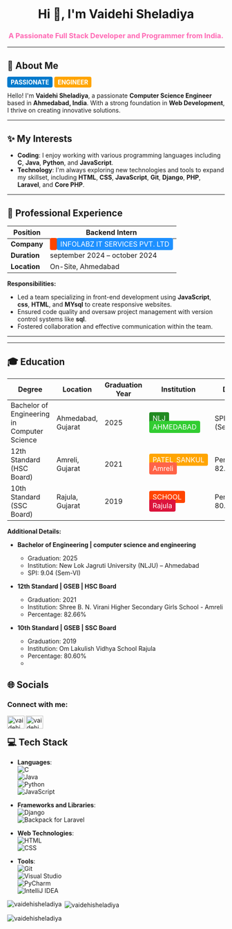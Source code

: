 <h1 align="center">Hi 👋, I'm Vaidehi Sheladiya</h1>
<h3 align="center" style="color: #FF69B4;">A Passionate Full Stack Developer and Programmer from India.</h3>

---

<h2>🔎 About Me</h2>

<p>
  <span style="background: #007ACC; color: white; padding: 4px 8px; border-radius: 4px; font-weight: bold;">PASSIONATE</span>
  <span style="background: #FFA500; color: white; padding: 4px 8px; border-radius: 4px; font-weight: bold;">ENGINEER</span>
</p>

Hello! I'm **Vaidehi Sheladiya**, a passionate **Computer Science Engineer** based in **Ahmedabad, India**. With a strong foundation in **Web Development**, I thrive on creating innovative solutions.

---

<h2>✨ My Interests</h2>

- **Coding**: I enjoy working with various programming languages including **C**, **Java**, **Python**, and **JavaScript**.
- **Technology**: I'm always exploring new technologies and tools to expand my skillset, including **HTML**, **CSS**, **JavaScript**, **Git**, **Django**, **PHP**, **Laravel**, and **Core PHP**.

---

<h2>💼 Professional Experience</h2>

| Position        | Backend Intern                                    |
|-----------------|-----------------------------------------------------|
| **Company**     | <span style="background: #FF4500; color: white; padding: 4px 8px; border-radius: 4px;"></span> <span style="background: #1E90FF; color: white; padding: 4px 8px; border-radius: 4px;"> INFOLABZ IT SERVICES PVT. LTD</span> |
| **Duration**    | september 2024 – october 2024                           |
| **Location**    | On-Site, Ahmedabad                                 |

**Responsibilities:**
- Led a team specializing in front-end development using **JavaScript**, **css**, **HTML**, and **MYsql** to create responsive websites.
- Ensured code quality and oversaw project management with version control systems like **sql**.
- Fostered collaboration and effective communication within the team.

---

---

<h2>🎓 Education</h2>

| Degree                                  | Location              | Graduation Year | Institution                      | Details                       |
|-----------------------------------------|-----------------------|-----------------|----------------------------------|-------------------------------|
| Bachelor of Engineering in Computer Science | Ahmedabad, Gujarat   | 2025            | <span style="background: #228B22; color: white; padding: 4px 8px; border-radius: 4px;">NLJ</span> <span style="background: #32CD32; color: white; padding: 4px 8px; border-radius: 4px;">AHMEDABAD</span> | SPI: 9.04 (Sem-VI)             |
| 12th Standard (HSC Board)              | Amreli, Gujarat       | 2021            | <span style="background: #FFA500; color: white; padding: 4px 8px; border-radius: 4px;">PATEL_SANKUL</span> <span style="background: #FF6347; color: white; padding: 4px 8px; border-radius: 4px;">Amreli</span> | Percentage: 82.66%            |
| 10th Standard (SSC Board)              | Rajula, Gujarat       | 2019            | <span style="background: #FF4500; color: white; padding: 4px 8px; border-radius: 4px;">SCHOOL</span> <span style="background: #DC143C; color: white; padding: 4px 8px; border-radius: 4px;">Rajula</span> | Percentage: 80.60%            |

**Additional Details:**

- **Bachelor of Engineering | computer science and engineering**
  - Graduation: 2025
  - Institution: New Lok Jagruti University (NLJU) – Ahmedabad
  - SPI: 9.04 (Sem-VI)

- **12th Standard | GSEB | HSC Board**
  - Graduation: 2021
  - Institution: Shree B. N. Virani Higher Secondary Girls School - Amreli 
  - Percentage: 82.66%

- **10th Standard | GSEB | SSC Board**
  - Graduation: 2019
  - Institution: Om Lakulish Vidhya School Rajula
  - Percentage: 80.60%
  - 
<h2>🌐 Socials</h2>
<h3 align="left">Connect with me:</h3>
<p align="left">
  <a href="https://linkedin.com/in/vaidehi-sheladiya" target="_blank">
    <img align="left" src="https://raw.githubusercontent.com/rahuldkjain/github-profile-readme-generator/master/src/images/icons/Social/linked-in-alt.svg" alt="vaidehi sheladiya" height="30" width="40" />
  </a>
  <a href="https://instagram.com/vaidehi_patel_14" target="_blank">
    <img align="left" src="https://raw.githubusercontent.com/rahuldkjain/github-profile-readme-generator/master/src/images/icons/Social/instagram.svg" alt="vaidehi_patel_14" height="30" width="40" />
  </a>
</p>
<br>

## 💻 Tech Stack

- **Languages**:  
  ![C](https://img.shields.io/badge/-C-00599C?style=flat&logo=c&logoColor=white)  
  ![Java](https://img.shields.io/badge/-Java-007396?style=flat&logo=java&logoColor=white)  
  ![Python](https://img.shields.io/badge/-Python-3776AB?style=flat&logo=python&logoColor=white)  
  ![JavaScript](https://img.shields.io/badge/-JavaScript-F7DF1E?style=flat&logo=javascript&logoColor=black)  

- **Frameworks and Libraries**:   
  ![Django](https://img.shields.io/badge/-Django-092E20?style=flat&logo=django&logoColor=white)  
  ![Backpack for Laravel](https://img.shields.io/badge/-Backpack%20for%20Laravel-FF2D20?style=flat&logo=laravel&logoColor=white)  

- **Web Technologies**:  
  ![HTML](https://img.shields.io/badge/-HTML5-E34F26?style=flat&logo=html5&logoColor=white)  
  ![CSS](https://img.shields.io/badge/-CSS3-1572B6?style=flat&logo=css3&logoColor=white)  

- **Tools**:  
  ![Git](https://img.shields.io/badge/-Git-F05032?style=flat&logo=git&logoColor=white)  
  ![Visual Studio](https://img.shields.io/badge/-Visual%20Studio-5C2D91?style=flat&logo=visual-studio&logoColor=white)  
  ![PyCharm](https://img.shields.io/badge/-PyCharm-000000?style=flat&logo=pycharm&logoColor=white)  
  ![IntelliJ IDEA](https://img.shields.io/badge/-IntelliJ%20IDEA-000000?style=flat&logo=intellij-idea&logoColor=white)

<p><img align="left" src="https://github-readme-stats.vercel.app/api/top-langs?username=vaidehisheladiya&show_icons=true&locale=en&layout=compact" alt="vaidehisheladiya" /></p>

<p>&nbsp;<img align="center" src="https://github-readme-stats.vercel.app/api?username=vaidehisheladiya&show_icons=true&locale=en" alt="vaidehisheladiya" /></p>

<p><img align="center" src="https://github-readme-streak-stats.herokuapp.com/?user=vaidehisheladiya&" alt="vaidehisheladiya" /></p>
